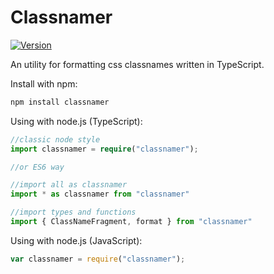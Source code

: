 Classnamer
===========

[![Version](http://img.shields.io/npm/v/classnamer.svg)](https://www.npmjs.org/package/classnamer)

An utility for formatting css classnames written in TypeScript.

Install with npm:

```sh
npm install classnamer
```

Using with node.js (TypeScript):

```TypeScript
//classic node style
import classnamer = require("classnamer");

//or ES6 way

//import all as classnamer
import * as classnamer from "classnamer"

//import types and functions
import { ClassNameFragment, format } from "classnamer"
```

Using with node.js (JavaScript):

```JavaScript
var classnamer = require("classnamer");
```
